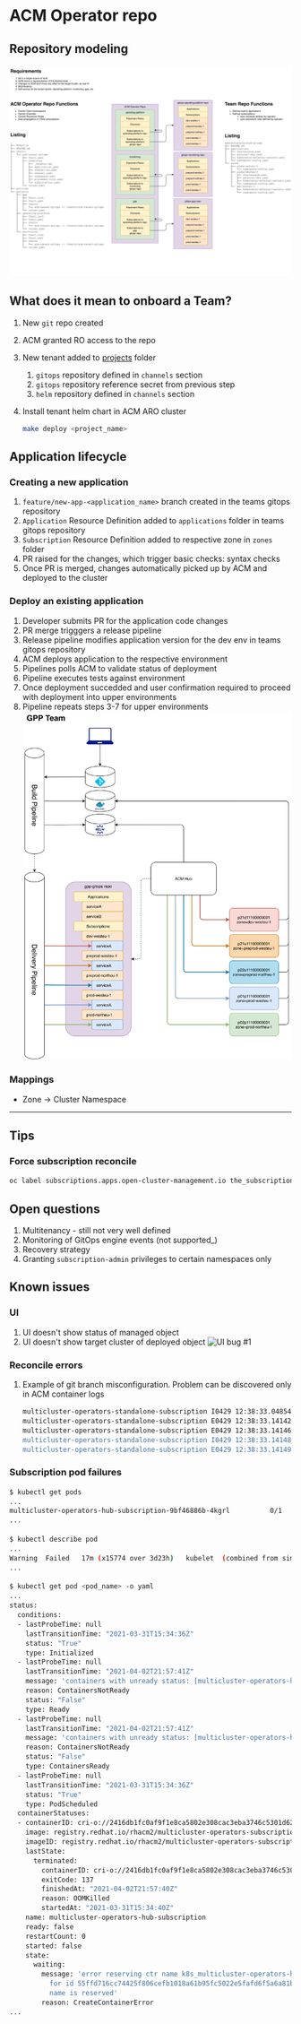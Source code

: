 # ACM Operator repo

## Repository modeling
![Repo modelling](img/ACM-repository-modeling.png)

## What does it mean to onboard a Team?

1. New `git` repo created
1. ACM granted RO access to the repo
1. New tenant added to [projects](/projects) folder
    1. `gitops` repository defined in `channels` section
    1. `gitops` repository reference secret from previous step
    1. `helm` repository defined in `channels` section
1. Install tenant helm chart in ACM ARO cluster

    ```bash
    make deploy <project_name>
    ```

## Application lifecycle

### Creating a new application

1. `feature/new-app-<application_name>` branch created in the teams gitops repository
1. `Application` Resource Definition added to `applications` folder in teams gitops repository
1. `Subscription` Resource Definition added to respective zone in `zones` folder
1. PR raised for the changes, which trigger basic checks: syntax checks
1. Once PR is  merged, changes automatically picked up by ACM and deployed to the cluster

### Deploy an existing application

1. Developer submits PR for the application code changes
1. PR merge trigggers a release pipeline
1. Release pipeline modifies application version for the dev env in teams gitops repository
1. ACM deploys application to the respective environment
1. Pipelines polls ACM to validate status of deployment
1. Pipeline executes tests against environment
1. Once deployment succedded and user confirmation required to proceed with deployment into upper environments
1. Pipeline repeats steps 3-7 for upper environments
![Delivery pipeline](img/ACM-delivery-pipeline.png)

### Mappings

* Zone -> Cluster Namespace

---

## Tips

### Force subscription reconcile

```bash
oc label subscriptions.apps.open-cluster-management.io the_subscription_name reconcile=true
```

## Open questions

1. Multitenancy - still not very well defined
1. Monitoring of GitOps engine events (not supported_)
1. Recovery strategy
1. Granting `subscription-admin` privileges to certain namespaces only

## Known issues

### UI

1. UI doesn't show status of managed object
1. UI doesn't show target cluster of deployed object
![UI bug #1](img/ACM-ui-bug.png)

### Reconcile errors

1. Example of git branch misconfiguration. Problem can be discovered only in ACM container logs

    ```bash
    multicluster-operators-standalone-subscription I0429 12:38:33.048544       1 subscription_controller.go:291] Exit Reconciling subscription: fusion-operate/fusion-operate
    multicluster-operators-standalone-subscription E0429 12:38:33.141429       1 gitrepo.go:198] couldn't find remote ref "refs/heads/master"Failed to git clone: couldn't find remote ref "refs/heads/master"
    multicluster-operators-standalone-subscription E0429 12:38:33.141468       1 git_subscriber_item.go:195] couldn't find remote ref "refs/heads/master"Unable to clone the git repo https://github.com/finastra-engineering/gitops-operating-platform.git
    multicluster-operators-standalone-subscription I0429 12:38:33.141483       1 git_subscriber_item.go:198] exit doSubscription: fusion-operate/fusion-operate
    multicluster-operators-standalone-subscription E0429 12:38:33.141490       1 git_subscriber_item.go:149] couldn't find remote ref "refs/heads/master"Subscription error.
    ```

### Subscription pod failures

```bash
$ kubectl get pods
...
multicluster-operators-hub-subscription-9bf46886b-4kgrl          0/1     CreateContainerError   0          6d6h
...

$ kubectl describe pod
...
Warning  Failed   17m (x15774 over 3d23h)   kubelet  (combined from similar events): Error: error reserving ctr name k8s_multicluster-operators-hub-subscription_multicluster-operators-hub-subscription-9bf46886b-4kgrl_acm_6879d59a-9c35-481c-bad3-fa9dd262c693_1 for id a118fe4608910cb727795039e9f907292cddf8674668537a3c1d0db4c6c17a46: name is reserved
...

$ kubectl get pod <pod_name> -o yaml
...
status:
  conditions:
  - lastProbeTime: null
    lastTransitionTime: "2021-03-31T15:34:36Z"
    status: "True"
    type: Initialized
  - lastProbeTime: null
    lastTransitionTime: "2021-04-02T21:57:41Z"
    message: 'containers with unready status: [multicluster-operators-hub-subscription]'
    reason: ContainersNotReady
    status: "False"
    type: Ready
  - lastProbeTime: null
    lastTransitionTime: "2021-04-02T21:57:41Z"
    message: 'containers with unready status: [multicluster-operators-hub-subscription]'
    reason: ContainersNotReady
    status: "False"
    type: ContainersReady
  - lastProbeTime: null
    lastTransitionTime: "2021-03-31T15:34:36Z"
    status: "True"
    type: PodScheduled
  containerStatuses:
  - containerID: cri-o://2416db1fc0af9f1e8ca5802e308cac3eba3746c5301d62774a9a8fd889bbcc62
    image: registry.redhat.io/rhacm2/multicluster-operators-subscription-rhel8@sha256:4323ee9b7d1deaa666c93f891cafb48518bf543fa671cb58777572775f813c64
    imageID: registry.redhat.io/rhacm2/multicluster-operators-subscription-rhel8@sha256:4323ee9b7d1deaa666c93f891cafb48518bf543fa671cb58777572775f813c64
    lastState:
      terminated:
        containerID: cri-o://2416db1fc0af9f1e8ca5802e308cac3eba3746c5301d62774a9a8fd889bbcc62
        exitCode: 137
        finishedAt: "2021-04-02T21:57:40Z"
        reason: OOMKilled
        startedAt: "2021-03-31T15:34:40Z"
    name: multicluster-operators-hub-subscription
    ready: false
    restartCount: 0
    started: false
    state:
      waiting:
        message: 'error reserving ctr name k8s_multicluster-operators-hub-subscription_multicluster-operators-hub-subscription-9bf46886b-4kgrl_acm_6879d59a-9c35-481c-bad3-fa9dd262c693_1
          for id 55ffd716cc74425f806cefb1018a61b95fc5022e5fafd6f5a6a81bd6481f3d58:
          name is reserved'
        reason: CreateContainerError
...
```
